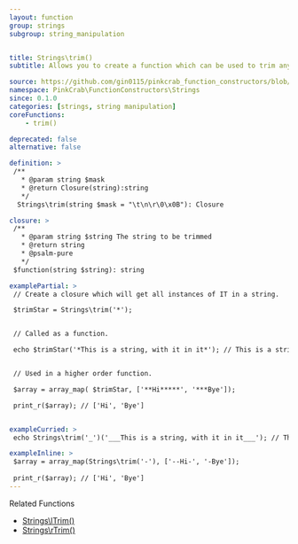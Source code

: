 ```yaml
---
layout: function
group: strings
subgroup: string_manipulation


title: Strings\trim()
subtitle: Allows you to create a function which can be used to trim any matches from a mask. Trims the matching values from the start, end or both. These can either be used as part of a Higher Order Function such as array_map() or as part of a compiled/pipe function.

source: https://github.com/gin0115/pinkcrab_function_constructors/blob/master/src/strings.php#L443
namespace: PinkCrab\FunctionConstructors\Strings
since: 0.1.0
categories: [strings, string manipulation]
coreFunctions: 
    - trim()

deprecated: false
alternative: false

definition: >
 /**
   * @param string $mask
   * @return Closure(string):string
   */
  Strings\trim(string $mask = "\t\n\r\0\x0B"): Closure

closure: >
 /**
   * @param string $string The string to be trimmed
   * @return string
   * @psalm-pure
   */ 
 $function(string $string): string

examplePartial: >
 // Create a closure which will get all instances of IT in a string.

 $trimStar = Strings\trim('*'); 


 // Called as a function.

 echo $trimStar('*This is a string, with it in it*'); // This is a string, with it in it


 // Used in a higher order function.

 $array = array_map( $trimStar, ['**Hi*****', '***Bye']);

 print_r($array); // ['Hi', 'Bye']


exampleCurried: >
 echo Strings\trim('_')('___This is a string, with it in it___'); // This is a string, with it in it

exampleInline: >
 $array = array_map(Strings\trim('-'), ['--Hi-', '-Bye']);
 
 print_r($array); // ['Hi', 'Bye']
---
```


Related Functions
<ul>
  <!-- <li><a href="{{ site.url }}/strings/trim">Strings\trim()</a></li> -->
  <li><a href="{{ site.url }}/strings/lTrim">Strings\lTrim()</a></li>
  <li><a href="{{ site.url }}/strings/rTrim">Strings\rTrim()</a></li>
</ul>